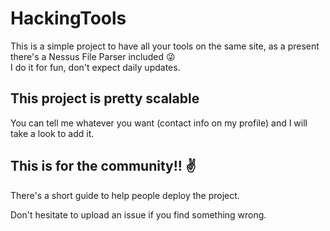 # HackingTools
This is a simple project to have all your tools on the same site, as a present there's a Nessus File Parser included 😜
<br>
I do it for fun, don't expect daily updates.

## This project is pretty scalable
You can tell me whatever you want (contact info on my profile) and I will take a look to add it.

## This is for the community!! ✌
There's a short guide to help people deploy the project.

Don't hesitate to upload an issue if you find something wrong.
